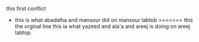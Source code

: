 this first conflict
*  this is what abadalha and mansour did on mansour labtob 
=======
this the orginal line
this ia what yazeed and ala'a and areej is doing on areej labtop

